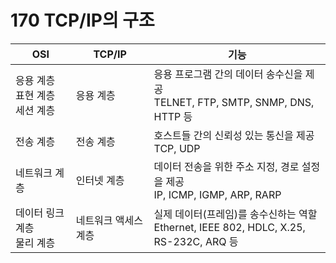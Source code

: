 # 170 TCP/IP의 구조

| OSI                                     | TCP/IP               | 기능                                                         |
| --------------------------------------- | -------------------- | ------------------------------------------------------------ |
| 응용 계층<br />표현 계층<br />세션 계층 | 응용 계층            | 응용 프로그램 간의 데이터 송수신을 제공<br />TELNET, FTP, SMTP, SNMP, DNS, HTTP 등 |
| 전송 계층                               | 전송 계층            | 호스트들 간의 신뢰성 있는 통신을 제공<br />TCP, UDP          |
| 네트워크 계층                           | 인터넷 계층          | 데이터 전송을 위한 주소 지정, 경로 설정을 제공<br />IP, ICMP, IGMP, ARP, RARP |
| 데이터 링크 계층<br />물리 계층         | 네트워크 액세스 계층 | 실제 데이터(프레임)를 송수신하는 역할<br />Ethernet, IEEE 802, HDLC, X.25, RS-232C, ARQ 등 |

